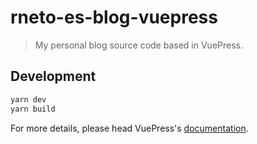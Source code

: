 # rneto-es-blog-vuepress

> My personal blog source code based in VuePress.

## Development

```bash
yarn dev
yarn build
```

For more details, please head VuePress's [documentation](https://v1.vuepress.vuejs.org/).

